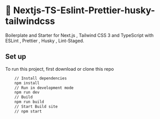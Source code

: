 # 🚀 Nextjs-TS-Eslint-Prettier-husky-tailwindcss

Boilerplate and Starter for Next.js , Tailwind CSS 3 and TypeScript with ESLint , Prettier , Husky , Lint-Staged.

## Set up

To run this project, first download or clone this repo

```bash
    // Install dependencies
    npm install
    // Run in development mode
    npm run dev
    // Build
    npm run build
    // Start Build site
    // npm start
```

